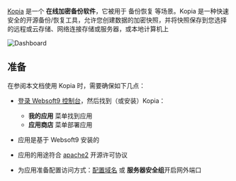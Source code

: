 [Kopia](https://github.com/kopia/kopia) 是一个 **在线加密备份软件**，它被用于 备份恢复  等场景。Kopia 是一种快速安全的开源备份/恢复工具，允许您创建数据的加密快照，并将快照保存到您选择的远程或云存储、网络连接存储或服务器，或本地计算机上


![Dashboard](https://libs.websoft9.com/Websoft9/DocsPicture/zh/kopia/kopia-gui-websoft9.png)


## 准备

在参阅本文档使用 Kopia 时，需要确保如下几点：

- [登录 Websoft9 控制台](./login-console)，然后找到（或安装）Kopia：
  - **我的应用** 菜单找到应用 
  - **应用商店** 菜单部署应用

- 应用是基于 Websoft9 安装的


- 应用的用途符合 [apache2](https://opensource.org/licenses/Apache-2.0) 开源许可协议


- 为应用准备配置访问方式：[配置域名](./domain-set) 或 **服务器安全组**开启网外端口